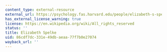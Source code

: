 ```yaml
---
content_type: external-resource
external_url: https://psychology.fas.harvard.edu/people/elizabeth-s-spelke
has_external_license_warning: true
license: https://en.wikipedia.org/wiki/All_rights_reserved
status: ''
title: Elizabeth Spelke
uid: 86cdf7dc-331e-49db-aeaa-77f7b0e27074
wayback_url: ''
---
```

